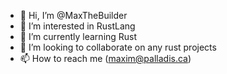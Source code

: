- 👋 Hi, I’m @MaxTheBuilder
- 👀 I’m interested in RustLang
- 🌱 I’m currently learning Rust
- 💞️ I’m looking to collaborate on any rust projects
- 📫 How to reach me (maxim@palladis.ca)

<!---
MaxTheBuilder/MaxTheBuilder is a ✨ special ✨ repository because its `README.md` (this file) appears on your GitHub profile.
You can click the Preview link to take a look at your changes.
--->
